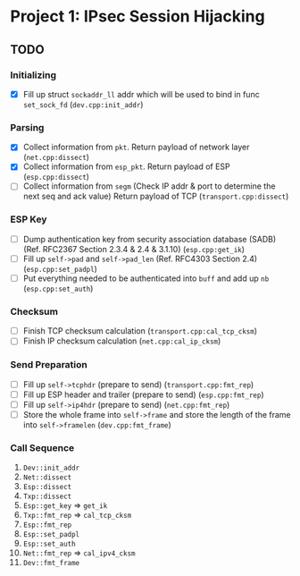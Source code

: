 # Project 1: IPsec Session Hijacking

## TODO

### Initializing

- [x] Fill up struct `sockaddr_ll` addr which will be used to bind in func `set_sock_fd` (`dev.cpp:init_addr`)

### Parsing

- [x] Collect information from `pkt`. Return payload of network layer (`net.cpp:dissect`)
- [x] Collect information from `esp_pkt`. Return payload of ESP (`esp.cpp:dissect`)
- [ ] Collect information from `segm` (Check IP addr & port to determine the next seq and ack value) Return payload of TCP (`transport.cpp:dissect`)

### ESP Key

- [ ] Dump authentication key from security association database (SADB) (Ref. RFC2367 Section 2.3.4 & 2.4 & 3.1.10) (`esp.cpp:get_ik`)
- [ ] Fill up `self->pad` and `self->pad_len` (Ref. RFC4303 Section 2.4) (`esp.cpp:set_padpl`)
- [ ] Put everything needed to be authenticated into `buff` and add up `nb` (`esp.cpp:set_auth`)

### Checksum

- [ ] Finish TCP checksum calculation (`transport.cpp:cal_tcp_cksm`)
- [ ] Finish IP checksum calculation (`net.cpp:cal_ip_cksm`)

### Send Preparation

- [ ] Fill up `self->tcphdr` (prepare to send) (`transport.cpp:fmt_rep`)
- [ ] Fill up ESP header and trailer (prepare to send) (`esp.cpp:fmt_rep`)
- [ ] Fill up `self->ip4hdr` (prepare to send) (`net.cpp:fmt_rep`)
- [ ] Store the whole frame into `self->frame` and store the length of the frame into `self->framelen` (`dev.cpp:fmt_frame`)

### Call Sequence

1. `Dev::init_addr`
2. `Net::dissect`
3. `Esp::dissect`
4. `Txp::dissect`
5. `Esp::get_key` => `get_ik`
6. `Txp::fmt_rep` => `cal_tcp_cksm`
7. `Esp::fmt_rep`
8. `Esp::set_padpl`
9. `Esp::set_auth`
10. `Net::fmt_rep` => `cal_ipv4_cksm`
11. `Dev::fmt_frame`
